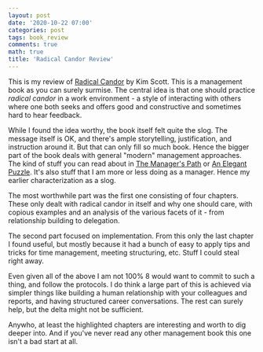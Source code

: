 ```yaml
---
layout: post
date: '2020-10-22 07:00'
categories: post
tags: book_review
comments: true
math: true
title: 'Radical Candor Review'
---
```

This is my review of [Radical Candor](https://www.radicalcandor.com/) by Kim Scott. This is a management book as you can surely surmise. The central idea is that one should practice _radical candor_ in a work environment - a style of interacting with others where one both seeks and offers good and constructive and sometimes hard to hear feedback.

While I found the idea worthy, the book itself felt quite the slog. The message itself is OK, and there's ample storytelling, justification, and instruction around it. But that can only fill so much book. Hence the bigger part of the book deals with general "modern" management approaches. The kind of stuff you can read about in [The Manager's Path](https://horia141.com/the-managers-path-review.html) or [An Elegant Puzzle](https://horia141.com/an-elegant-puzzle-review.html). It's also stuff that I am more or less doing as a manager. Hence my earlier characterization as a slog.

The most worthwhile part was the first one consisting of four chapters. These only dealt with radical candor in itself and why one should care, with copious examples and an analysis of the various facets of it - from relationship building to delegation.

The second part focused on implementation. From this only the last chapter I found useful, but mostly because it had a bunch of easy to apply tips and tricks for time management, meeting structuring, etc. Stuff I could steal right away.

Even given all of the above I am not 100% 8 would want to commit to such a thing, and follow the protocols. I do think a large part of this is achieved via simpler things like building a human relationship with your colleagues and reports, and having structured career conversations. The rest can surely help, but the delta might not be sufficient.

Anywho, at least the highlighted chapters are interesting and worth to dig deeper into. And if you've never read any other management book this one isn't a bad start at all.
